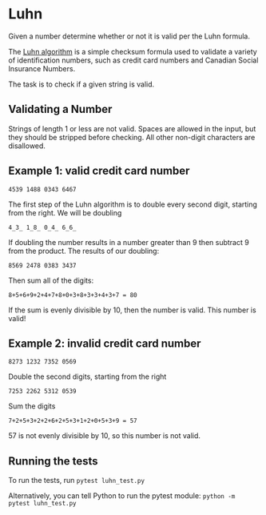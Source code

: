 # Luhn

Given a number determine whether or not it is valid per the Luhn formula.

The [Luhn algorithm](https://en.wikipedia.org/wiki/Luhn_algorithm) is
a simple checksum formula used to validate a variety of identification
numbers, such as credit card numbers and Canadian Social Insurance
Numbers.

The task is to check if a given string is valid.

Validating a Number
------

Strings of length 1 or less are not valid. Spaces are allowed in the input,
but they should be stripped before checking. All other non-digit characters
are disallowed.

## Example 1: valid credit card number

```text
4539 1488 0343 6467
```

The first step of the Luhn algorithm is to double every second digit,
starting from the right. We will be doubling

```text
4_3_ 1_8_ 0_4_ 6_6_
```

If doubling the number results in a number greater than 9 then subtract 9
from the product. The results of our doubling:

```text
8569 2478 0383 3437
```

Then sum all of the digits:

```text
8+5+6+9+2+4+7+8+0+3+8+3+3+4+3+7 = 80
```

If the sum is evenly divisible by 10, then the number is valid. This number is valid!

## Example 2: invalid credit card number

```text
8273 1232 7352 0569
```

Double the second digits, starting from the right

```text
7253 2262 5312 0539
```

Sum the digits

```text
7+2+5+3+2+2+6+2+5+3+1+2+0+5+3+9 = 57
```

57 is not evenly divisible by 10, so this number is not valid.


## Running the tests

To run the tests, run `pytest luhn_test.py`

Alternatively, you can tell Python to run the pytest module:
`python -m pytest luhn_test.py`

